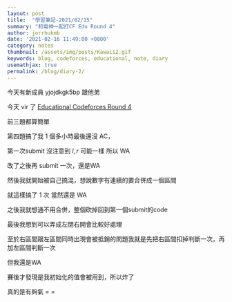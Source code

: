 ```yaml
---
layout: post
title:  "學習筆記-2021/02/15"
summary: "和電神一起打CF Edu Round 4"
author: jorrhukmb
date: '2021-02-16 11:49:00 +0800'
category: notes
thumbnail: /assets/img/posts/Kawaii2.gif
keywords: blog, codeforces, educational, note, diary
usemathjax: true
permalink: /blog/diary-2/
---
```


今天有新成員 yjojdkgk5bp 跟他弟

今天 vir 了 [Educational Codeforces Round 4](https://codeforces.com/contest/612)

前三題都算簡單

第四題搞了我 1 個多小時最後還沒 AC，

第一次submit 沒注意到 $l,r$ 可能一樣 所以 WA

改了之後再 submit 一次，還是WA

然後我就開始被自己搞混，想說數字有連續的要合併成一個區間

就這樣搞了 1 次 當然還是 WA

之後我就想通不用合併，整個砍掉回到第一個submit的code

最後我想到可以弄成左閉右開會比較好處理

至於右區間跟左區間同時出現會被抵銷的問題我就是先把右區間扣掉判斷一次，再加左區間判斷一次

但我還是WA

賽後才發現是我初始化的值會被用到，所以炸了

真的是有夠氣 = =